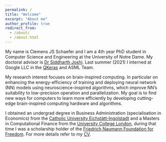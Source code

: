 ```yaml
---
permalink: /
title: "Welcome"
excerpt: "About me"
author_profile: true
redirect_from: 
  - /about/
  - /about.html
---
```


My name is Clemens JS Schaefer and I am a 4th year PhD student in Computer Science and Engineering at the University of Notre Dame. My doctoral advisor is [Dr Siddharth Joshi](https://siddharth-joshi.com/). Last summer (2021) I interned at Google LLC in the [QKeras](https://github.com/google/qkeras) and ASML Team.

My research interest focuses on brain-inspired computing. In particular on enhancing the energy-efficiency of training and deploying neural network (NN) models using neuroscience-inspired algorithms, which improve NN’s suitability to low-precision operation and parallelization. My goal is to find new ways for computers to learn more efficiently by developing cutting-edge brain-inspired computing hardware and algorithms.

I obtained an undergrad degree in Business Administration (specialisation in Economics) from the [Catholic University Eichstätt-Ingolstadt](https://www.ku.de/en/faculty-of-business-administration-wfi/) and a Masters in Computational Finance from the [University College London](https://www.ucl.ac.uk/), during that time I was a scholarship holder of the [Friedrich Naumann Foundation for Freedom](https://www.freiheit.org/). For more details refer to my [CV](files/CV.pdf).